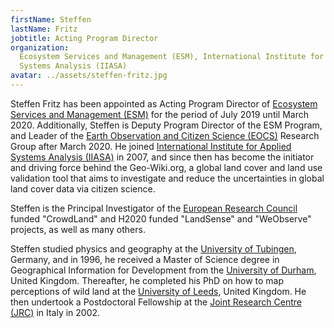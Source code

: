 ```yaml
---
firstName: Steffen
lastName: Fritz
jobtitle: Acting Program Director
organization:
  Ecosystem Services and Management (ESM), International Institute for Applied
  Systems Analysis (IIASA)
avatar: ../assets/steffen-fritz.jpg
---
```


Steffen Fritz has been appointed as Acting Program Director of
[Ecosystem Services and Management (ESM)](https://www.iiasa.ac.at/web/home/research/researchPrograms/EcosystemsServicesandManagement/Overview--Objectives.en.html)
for the period of July 2019 until March 2020. Additionally, Steffen is Deputy
Program Director of the ESM Program, and Leader of the
[Earth Observation and Citizen Science (EOCS)](https://www.iiasa.ac.at/web/home/research/researchPrograms/EcosystemsServicesandManagement/EOS.en.html)
Research Group after March 2020. He joined
[International Institute for Applied Systems Analysis (IIASA)](https://www.iiasa.ac.at/)
in 2007, and since then has become the initiator and driving force behind the
Geo-Wiki.org, a global land cover and land use validation tool that aims to
investigate and reduce the uncertainties in global land cover data via citizen
science.

Steffen is the Principal Investigator of the
[European Research Council](https://erc.europa.eu/) funded "CrowdLand" and H2020
funded "LandSense" and "WeObserve" projects, as well as many others.

Steffen studied physics and geography at the
[University of Tubingen](https://uni-tuebingen.de/en/), Germany, and in 1996, he
received a Master of Science degree in Geographical Information for Development
from the [University of Durham](https://www.dur.ac.uk/), United Kingdom.
Thereafter, he completed his PhD on how to map perceptions of wild land at the
[University of Leeds](https://www.leeds.ac.uk/), United Kingdom. He then
undertook a Postdoctoral Fellowship at the
[Joint Research Centre (JRC)](https://ec.europa.eu/jrc/en/about/jrc-site/ispra)
in Italy in 2002.
